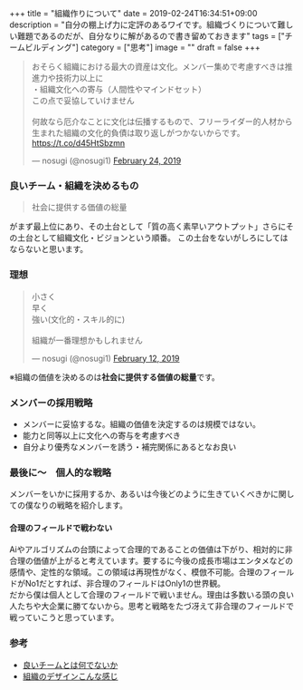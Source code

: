 +++
title = "組織作りについて"
date = 2019-02-24T16:34:51+09:00
description = "自分の棚上げ力に定評のあるワイです。組織づくりについて難しい難題であるのだが、自分なりに解があるので書き留めておきます"
tags = ["チームビルディング"]
category = ["思考"]
image = ""
draft = false
+++
<blockquote class="twitter-tweet"><p lang="ja" dir="ltr">おそらく組織における最大の資産は文化。メンバー集めで考慮すべきは推進力や技術力以上に<br>・組織文化への寄与（人間性やマインドセット）<br>この点で妥協していけません<br><br>何故なら厄介なことに文化は伝播するもので、フリーライダー的人材から生まれた組織の文化的負債は取り返しがつかないからです。 <a href="https://t.co/d45HtSbzmn">https://t.co/d45HtSbzmn</a></p>&mdash; nosugi (@nosugi1) <a href="https://twitter.com/nosugi1/status/1099567364561989632?ref_src=twsrc%5Etfw">February 24, 2019</a></blockquote> <script async src="https://platform.twitter.com/widgets.js" charset="utf-8"></script>

### 良いチーム・組織を決めるもの
> 社会に提供する価値の総量

がまず最上位にあり、その土台として「質の高く素早いアウトプット」さらにその土台として組織文化・ビジョンという順番。
この土台をないがしろにしてはならないと思います。

### 理想
<blockquote class="twitter-tweet"><p lang="ja" dir="ltr">小さく<br>早く<br>強い(文化的・スキル的に)<br><br>組織が一番理想かもしれません</p>&mdash; nosugi (@nosugi1) <a href="https://twitter.com/nosugi1/status/1095279863852756992?ref_src=twsrc%5Etfw">February 12, 2019</a></blockquote> <script async src="https://platform.twitter.com/widgets.js" charset="utf-8"></script>

※組織の価値を決めるのは**社会に提供する価値の総量**です。

### メンバーの採用戦略
- メンバーに妥協するな。組織の価値を決定するのは規模ではない。
- 能力と同等以上に文化への寄与を考慮すべき
- 自分より優秀なメンバーを誘う・補完関係にあるとなお良い

### 最後に〜　個人的な戦略
メンバーをいかに採用するか、あるいは今後どのように生きていくべきかに関しての僕なりの戦略を紹介します。
#### 合理のフィールドで戦わない
Aiやアルゴリズムの台頭によって合理的であることの価値は下がり、相対的に非合理の価値が上がると考えています。要するに今後の成長市場はエンタメなどの感情や、定性的な領域。この領域は再現性がなく、模倣不可能。合理のフィールドがNo1だとすれば、非合理のフィールドはOnly1の世界観。  
だから僕は個人として合理のフィールドで戦いません。理由は多数いる頭の良い人たちや大企業に勝てないから。思考と戦略をたづ冴えて非合理のフィールドで戦っていこうと思っています。

### 参考
- [良いチームとは何でないか](https://yamotty.tokyo/post/20170120_good-team/)
- [組織のデザインこんな感じ](https://yamotty.tokyo/post/20170818_team-design/)
